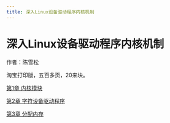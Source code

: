 ```yaml
---
title: 深入Linux设备驱动程序内核机制
---
```


# 深入Linux设备驱动程序内核机制

作者：陈雪松

淘宝打印版，五百多页，20来块。

[第1章 内核模块](%E6%B7%B1%E5%85%A5Linux%E8%AE%BE%E5%A4%87%E9%A9%B1%E5%8A%A8%E7%A8%8B%E5%BA%8F%E5%86%85%E6%A0%B8%E6%9C%BA%E5%88%B6/%E7%AC%AC1%E7%AB%A0%20%E5%86%85%E6%A0%B8%E6%A8%A1%E5%9D%97%209be567407eba41f8b56e1ea5ee0a4912.md)

[第2章 字符设备驱动程序](%E6%B7%B1%E5%85%A5Linux%E8%AE%BE%E5%A4%87%E9%A9%B1%E5%8A%A8%E7%A8%8B%E5%BA%8F%E5%86%85%E6%A0%B8%E6%9C%BA%E5%88%B6/%E7%AC%AC2%E7%AB%A0%20%E5%AD%97%E7%AC%A6%E8%AE%BE%E5%A4%87%E9%A9%B1%E5%8A%A8%E7%A8%8B%E5%BA%8F%203c5316f7abbf479699ffc67283d7ee83.md)

[第3章 分配内存](%E6%B7%B1%E5%85%A5Linux%E8%AE%BE%E5%A4%87%E9%A9%B1%E5%8A%A8%E7%A8%8B%E5%BA%8F%E5%86%85%E6%A0%B8%E6%9C%BA%E5%88%B6/%E7%AC%AC3%E7%AB%A0%20%E5%88%86%E9%85%8D%E5%86%85%E5%AD%98%20a9f8c388e69440008264dca1964749d4.md)